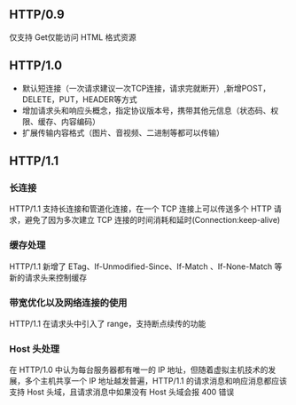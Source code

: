 ## HTTP/0.9
仅支持 Get仅能访问 HTML 格式资源  
## HTTP/1.0
+ 默认短连接（一次请求建议一次TCP连接，请求完就断开）,新增POST，DELETE，PUT，HEADER等方式
+ 增加请求头和响应头概念，指定协议版本号，携带其他元信息（状态码、权限、缓存、内容编码）
+ 扩展传输内容格式（图片、音视频、二进制等都可以传输）
## HTTP/1.1
### 长连接
HTTP/1.1 支持长连接和管道化连接，在一个 TCP 连接上可以传送多个 HTTP 请求，避免了因为多次建立 TCP 连接的时间消耗和延时(Connection:keep-alive)
### 缓存处理
HTTP/1.1 新增了 ETag、If-Unmodified-Since、If-Match 、If-None-Match 等新的请求头来控制缓存
### 带宽优化以及网络连接的使用
HTTP/1.1 在请求头中引入了 range，支持断点续传的功能
### Host 头处理
在 HTTP/1.0 中认为每台服务器都有唯一的 IP 地址，但随着虚拟主机技术的发展，多个主机共享一个 IP 地址越发普遍，HTTP/1.1 的请求消息和响应消息都应该支持 Host 头域，且请求消息中如果没有 Host 头域会报 400 错误
